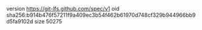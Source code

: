version https://git-lfs.github.com/spec/v1
oid sha256:b914b476f57211f9a409ec3b54f462b61970d748cf329b944966bb9d5fa9102d
size 50275
